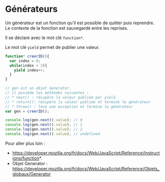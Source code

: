 # Générateurs

Un générateur est un fonction qu'il est possible de quitter puis reprendre.
Le contexte de la fonction est sauvegardé entre les reprises.

Il se déclare avec le mot clé `function*`.

Le mot clé `yield` permet de publier une valeur.



```js
function* creerID(){
  var index = 0;
  while(index < 3){
    yield index++;
  }
}

// gen est un objet Generator.
// il possède les méthodes suivantes :
// * next() : récupère la valeur publiée par yield
// * return(): récupère la valeur publiée et termine le générateur
// * throw() : lève une exception et termine le générateur
var gen = creerID();

console.log(gen.next().value); // 0
console.log(gen.next().value); // 1
console.log(gen.next().value); // 2
console.log(gen.next().value); // undefined
```

Pour aller plus loin :

* https://developer.mozilla.org/fr/docs/Web/JavaScript/Reference/Instructions/function*.
* Objet Generator : https://developer.mozilla.org/fr/docs/Web/JavaScript/Reference/Objets_globaux/Generator

